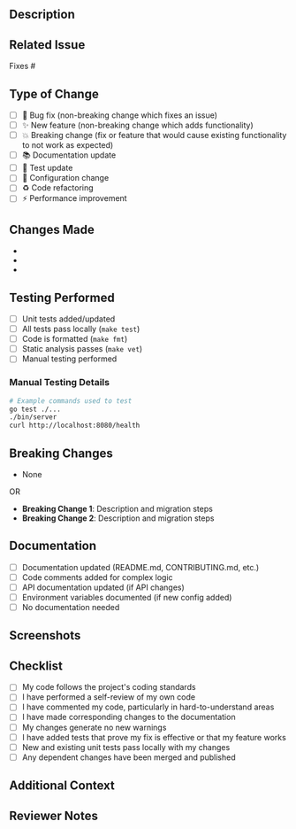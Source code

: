 ## Description

<!-- Provide a clear and concise description of your changes -->

## Related Issue

<!-- Link to the issue this PR addresses. Use "Fixes #123" or "Closes #123" to automatically close the issue when merged -->

Fixes #

## Type of Change

<!-- Check all that apply -->

- [ ] 🐛 Bug fix (non-breaking change which fixes an issue)
- [ ] ✨ New feature (non-breaking change which adds functionality)
- [ ] 💥 Breaking change (fix or feature that would cause existing functionality to not work as expected)
- [ ] 📚 Documentation update
- [ ] 🧪 Test update
- [ ] 🔧 Configuration change
- [ ] ♻️ Code refactoring
- [ ] ⚡ Performance improvement

## Changes Made

<!-- List the specific changes made in this PR -->

- 
- 
- 

## Testing Performed

<!-- Describe the testing you've done to verify your changes -->

- [ ] Unit tests added/updated
- [ ] All tests pass locally (`make test`)
- [ ] Code is formatted (`make fmt`)
- [ ] Static analysis passes (`make vet`)
- [ ] Manual testing performed

### Manual Testing Details

<!-- Describe manual testing steps -->

```bash
# Example commands used to test
go test ./...
./bin/server
curl http://localhost:8080/health
```

## Breaking Changes

<!-- List any breaking changes and migration steps if applicable -->

- None

OR

- **Breaking Change 1**: Description and migration steps
- **Breaking Change 2**: Description and migration steps

## Documentation

<!-- Check all that apply -->

- [ ] Documentation updated (README.md, CONTRIBUTING.md, etc.)
- [ ] Code comments added for complex logic
- [ ] API documentation updated (if API changes)
- [ ] Environment variables documented (if new config added)
- [ ] No documentation needed

## Screenshots

<!-- If applicable, add screenshots to help explain your changes -->

## Checklist

<!-- Ensure all items are checked before requesting review -->

- [ ] My code follows the project's coding standards
- [ ] I have performed a self-review of my own code
- [ ] I have commented my code, particularly in hard-to-understand areas
- [ ] I have made corresponding changes to the documentation
- [ ] My changes generate no new warnings
- [ ] I have added tests that prove my fix is effective or that my feature works
- [ ] New and existing unit tests pass locally with my changes
- [ ] Any dependent changes have been merged and published

## Additional Context

<!-- Add any other context about the PR here -->

## Reviewer Notes

<!-- Any specific areas you'd like reviewers to focus on? -->

